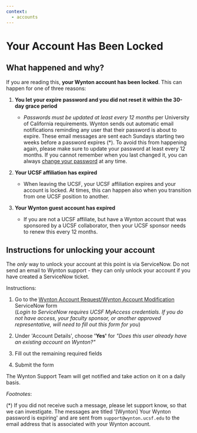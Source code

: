 ```yaml
---
context:
  - accounts
---
```



<!-- markdownlint-disable-file MD034 -->

# Your Account Has Been Locked

## What happened and why?

If you are reading this, **your Wynton account has been locked**. This
can happen for one of three reasons:

1. **You let your expire password and you did not reset it within the
   30-day grace period**
   
   - _Passwords must be updated at least every 12 months_ per
    University of California requirements. Wynton sends out automatic
    email notifications reminding any user that their password is
    about to expire. These email messages are sent each Sundays
    starting two weeks before a password expires (*). To avoid this
    from happening again, please make sure to update your password at
    least every 12 months. If you cannot remember when you last
    changed it, you can always [change your
    password](../howto/change-pwd.html) at any time.

2. **Your UCSF affiliation has expired**

   - When leaving the UCSF, your UCSF affiliation expires and your
    account is locked. At times, this can happen also when you
    transition from one UCSF position to another.

3. **Your Wynton guest account has expired**

   - If you are not a UCSF affiliate, but have a Wynton account that
    was sponsored by a UCSF collaborator, then your UCSF sponsor needs
    to renew this every 12 months.



## Instructions for unlocking your account

The _only_ way to unlock your account at this point is via
ServiceNow. Do not send an email to Wynton support - they can only
unlock your account if you have created a ServiceNow ticket.

Instructions:

1. Go to the [Wynton Account Request/Wynton Account Modification]
   ServiceNow form  
   (_Login to ServiceNow requires UCSF MyAccess credentials. If you do
   not have access, your faculty sponsor, or another approved
   representative, will need to fill out this form for you_)

2. Under 'Account Details', choose **'Yes'** for _"Does this user
   already have an existing account on Wynton?"_

3. Fill out the remaining required fields

4. Submit the form

The Wynton Support Team will get notified and take action on it on a
daily basis.


_Footnotes_:

(*) If you did not receive such a message, please let support know, so
that we can investigate. The messages are titled '[Wynton] Your Wynton
password is expiring' and are sent from `support@wynton.ucsf.edu` to
the email address that is associated with your Wynton account.

[Wynton Account Request/Wynton Account Modification]: https://ucsf.service-now.com/ucsfit?id=ucsf_sc_cat_item&sys_id=68f9651f1bf47c50683e0ed8624bcbac&sysparm_category=40c0305b7b92d000e2dc8180984d4d9f
